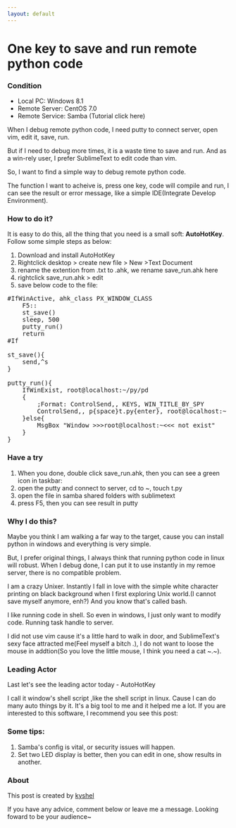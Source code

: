 ```yaml
---
layout: default
---
```



# One key to save and run remote python code 

### Condition
- Local PC:      Windows 8.1
- Remote Server: CentOS 7.0 
- Remote Service: Samba (Tutorial click here)

When I debug remote python code, I need putty to connect server, open vim, edit it, save, run.

But if I need to debug more times, it is a waste time to save and run. And as a win-rely user, I prefer SublimeText to edit code than vim.

So, I want to find a simple way to debug remote python code.

The function I want to acheive is, press one key, code will compile and run, I can see the result or error message, like a simple IDE(Integrate Develop Environment).

### How to do it?
It is easy to do this, all the thing that you need is a small soft: **AutoHotKey**.
Follow some simple steps as below:

1. Download and install AutoHotKey
2. Rightclick desktop > create new file > New >Text Document
3. rename the extention from .txt to .ahk, we rename save_run.ahk here
4. rightclick save_run.ahk > edit
5. save below code to the file:

<pre>
#IfWinActive, ahk_class PX_WINDOW_CLASS
	F5::
	st_save()
	sleep, 500
	putty_run()
	return
#If

st_save(){
	send,^s
}

putty_run(){
	IfWinExist, root@localhost:~/py/pd
	{
	    ;Format: ControlSend,, KEYS, WIN_TITLE_BY_SPY
		ControlSend,, p{space}t.py{enter}, root@localhost:~    
	}else{
		MsgBox "Window >>>root@localhost:~<<< not exist"
	}
}	
</pre>

### Have a try
1. When you done, double click save_run.ahk, then you can see a green icon in taskbar:
2. open the putty and connect to server, cd to ~, touch t.py
3. open the file in samba shared folders with sublimetext 
4. press F5, then you can see result in putty

### Why I do this?
Maybe you think I am walking a far way to the target, cause you can install python in windows and everything is very simple.

But, I prefer original things, I always think that running python code in linux will robust. When I debug done, I can put it to use instantly in my remoe server, there is no compatible problem. 

I am a crazy Unixer. Instantly I fall in love with the simple white character printing on black background when I first exploring Unix world.(I cannot save myself anymore, enh?) And you know that's called bash. 

I like running code in shell. So even in windows, I just only want to modify code. Running task handle to server.

I did not use vim cause it's a little hard to walk in door, and SublimeText's sexy face attracted me(Feel myself a bitch *.*), I do not want to loose the mouse in addtion(So you love the little mouse, I think you need a cat ~.~).

### Leading Actor
Last let's see the leading actor today - AutoHotKey

I call it window's shell script ,like the shell script in linux. Cause I can do many auto things by it. It's a big tool to me and it helped me a lot. If you are interested to this software, I recommend you see this post:



### Some tips:
1. Samba's config is vital, or security issues will happen.
2. Set two LED display is better, then you can edit in one, show results in another.

### About
This post is created by [kyshel](http://kyshel.com)

If you have any advice, comment below or leave me a message.
Looking foward to be your audience~
